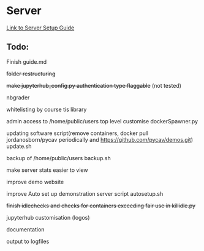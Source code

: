 # Server

[Link to Server Setup Guide](https://github.com/PyCav/Server/blob/master/server_setup_guide.md)


## Todo:

Finish guide.md

~~folder restructuring~~

~~make jupyterhub_config.py authentication type flaggable~~ (not tested)

nbgrader

whitelisting by course tis library

admin access to /home/public/users top level customise dockerSpawner.py

updating software script(remove containers, docker pull jordanosborn/pycav periodically and https://github.com/pycav/demos.git) update.sh

backup of /home/public/users backup.sh

make server stats easier to view

improve demo website

improve Auto set up demonstration server script autosetup.sh

~~finish idlechecks and checks for containers exceeding fair use in killidle.py~~

jupyterhub customisation (logos)

documentation

output to logfiles



